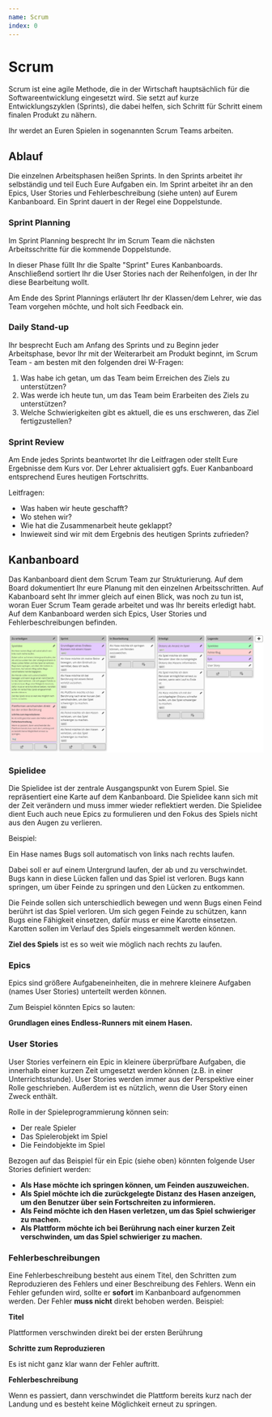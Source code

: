 ```yaml
---
name: Scrum
index: 0
---
```


# Scrum

Scrum ist eine agile Methode, die in der Wirtschaft hauptsächlich für die Softwareentwicklung eingesetzt wird. Sie setzt auf kurze Entwicklungszyklen (Sprints), die dabei helfen, sich Schritt für Schritt einem finalen Produkt zu nähern.

Ihr werdet an Euren Spielen in sogenannten Scrum Teams arbeiten.

## Ablauf


Die einzelnen Arbeitsphasen heißen Sprints. In den Sprints arbeitet ihr selbständig und teil Euch Eure Aufgaben ein. Im Sprint arbeitet ihr an den Epics, User Stories und Fehlerbeschreibung (siehe unten) auf Eurem Kanbanboard. Ein Sprint dauert in der Regel eine Doppelstunde.

### Sprint Planning

Im Sprint Planning besprecht Ihr im Scrum Team die nächsten Arbeitsschritte für die kommende Doppelstunde.

In dieser Phase füllt Ihr die Spalte "Sprint" Eures Kanbanboards. Anschließend sortiert Ihr die User Stories nach der Reihenfolgen, in der Ihr diese Bearbeitung wollt.

Am Ende des Sprint Plannings erläutert Ihr der Klassen/dem Lehrer, wie das Team vorgehen möchte, und holt sich Feedback ein.

### Daily Stand-up

Ihr besprecht Euch am Anfang des Sprints und zu Beginn jeder Arbeitsphase, bevor Ihr mit der Weiterarbeit am Produkt beginnt, im Scrum Team - am besten mit den folgenden drei W-Fragen:

1. Was habe ich getan, um das Team beim Erreichen des Ziels zu unterstützen?
2. Was werde ich heute tun, um das Team beim Erarbeiten des Ziels zu unterstützen?
3. Welche Schwierigkeiten gibt es aktuell, die es uns erschweren, das Ziel fertigzustellen?

### Sprint Review

Am Ende jedes Sprints beantwortet Ihr die Leitfragen oder stellt Eure Ergebnisse dem Kurs vor. Der Lehrer aktualisiert ggfs. Euer Kanbanboard entsprechend Eures heutigen Fortschritts.

Leitfragen:

- Was haben wir heute geschafft?
- Wo stehen wir?
- Wie hat die Zusammenarbeit heute geklappt?
- Inwieweit sind wir mit dem Ergebnis des heutigen Sprints zufrieden?


## Kanbanboard

Das Kanbanboard dient dem Scrum Team zur Strukturierung. Auf dem Board dokumentiert Ihr eure Planung mit den einzelnen Arbeitsschritten. Auf Kabanboard seht Ihr immer gleich auf einen Blick, was noch zu tun ist, woran Euer Scrum Team gerade arbeitet und was Ihr bereits erledigt habt. Auf dem Kanbanboard werden sich Epics, User Stories und Fehlerbeschreibungen befinden.

![Digitales Kanbanboard: Cryptpad](/assets/scrum/kanbanboard.png)

### Spielidee

Die Spielidee ist der zentrale Ausgangspunkt von Eurem Spiel. Sie repräsentiert eine Karte auf dem Kanbanboard. Die Spielidee kann sich mit der Zeit verändern und muss immer wieder reflektiert werden. Die Spielidee dient Euch auch neue Epics zu formulieren und den Fokus des Spiels nicht aus den Augen zu verlieren.

Beispiel:

Ein Hase names Bugs soll automatisch von links nach rechts laufen.

Dabei soll er auf einem Untergrund laufen, der ab und zu verschwindet.
Bugs kann in diese Lücken fallen und das Spiel ist verloren. Bugs kann springen, um über Feinde zu springen und den Lücken zu entkommen.

Die Feinde sollen sich unterschiedlich bewegen und wenn Bugs einen Feind berührt ist das Spiel verloren. Um sich gegen Feinde zu schützen, kann Bugs eine Fähigkeit einsetzen, dafür muss er eine Karotte einsetzen. Karotten sollen im Verlauf des Spiels eingesammelt werden können.

**Ziel des Spiels** ist es so weit wie möglich nach rechts zu laufen.

### Epics

Epics sind größere Aufgabeneinheiten, die in mehrere kleinere Aufgaben (names User Stories) unterteilt werden können.

Zum Beispiel könnten Epics so lauten: 

**Grundlagen eines Endless-Runners mit einem Hasen.**

### User Stories

User Stories verfeinern ein Epic in kleinere überprüfbare Aufgaben, die innerhalb einer kurzen Zeit umgesetzt werden können (z.B. in einer Unterrichtsstunde). User Stories werden immer aus der Perspektive einer Rolle geschrieben. Außerdem ist es nützlich, wenn die User Story einen Zweck enthält.

Rolle in der Spieleprogrammierung können sein:

- Der reale Spieler
- Das Spielerobjekt im Spiel
- Die Feindobjekte im Spiel

Bezogen auf das Beispiel für ein Epic (siehe oben) könnten folgende User Stories definiert werden:

- **Als Hase möchte ich springen können, um Feinden auszuweichen.**
- **Als Spiel möchte ich die zurückgelegte Distanz des Hasen anzeigen, um den Benutzer über sein Fortschreiten zu informieren.**
- **Als Feind möchte ich den Hasen verletzen, um das Spiel schwieriger zu machen.**
- **Als Plattform möchte ich bei Berührung nach einer kurzen Zeit verschwinden, um das Spiel schwieriger zu machen.**

### Fehlerbeschreibungen

Eine Fehlerbeschreibung besteht aus einem Titel, den Schritten zum Reproduzieren des Fehlers und einer Beschreibung des Fehlers. Wenn ein Fehler gefunden wird, sollte er **sofort** im Kanbanboard aufgenommen werden. Der Fehler **muss nicht** direkt behoben werden. Beispiel:

**Titel**

Plattformen verschwinden direkt bei der ersten Berührung

**Schritte zum Reproduzieren**

Es ist nicht ganz klar wann der Fehler auftritt. 

**Fehlerbeschreibung**

Wenn es passiert, dann verschwindet die Plattform bereits kurz nach der Landung und es besteht keine Möglichkeit erneut zu springen.
